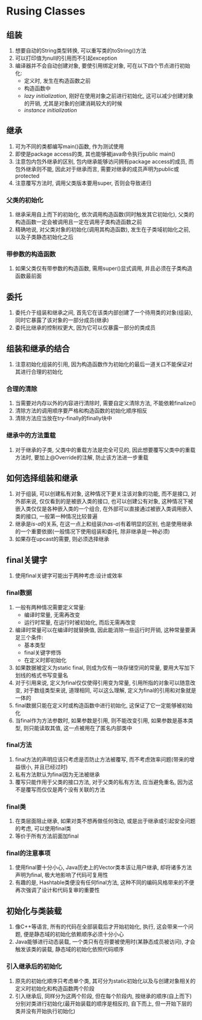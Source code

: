 # Rusing Classes

## 组装

1. 想要自动的String类型转换, 可以重写类的toString()方法
2. 可以打印值为null的引用而不引起exception
3. 编译器并不会自动创建对象, 要使引用绑定对象, 可在以下四个节点进行初始化:
   * 定义时, 发生在构造函数之前
   * 构造函数中
   * *lazy initialization*, 刚好在使用对象之前进行初始化, 这可以减少创建对象的开销, 尤其是对象的创建消耗较大的时候
   * *instance initialization*

## 继承

1. 可为不同的类都编写main()函数, 作为测试使用
2. 即使是package access的类, 其也能够被java命令执行public main()
3. 注意包内包外继承的区别, 包内继承能够访问拥有package access的成员, 而包外继承则不能, 因此对于继承而言, 需要对继承的成员声明为public或protected
4. 注意覆写方法时, 调用父类版本要用super, 否则会导致递归

### 父类的初始化

1. 继承采用自上而下的初始化, 依次调用构造函数(同时触发其它初始化), 父类的构造函数一定会被调用且一定在调用子类构造函数之前
2. 精确地说, 对父类对象的初始化(调用其构造函数), 发生在子类域初始化之前, 以及子类静态初始化之后

### 带参数的构造函数

1. 如果父类仅有带参数的构造函数, 需用super()显式调用, 并且必须在子类构造函数最前面

## 委托

1. 委托介于组装和继承之间, 首先它在该类内部创建了一个待用类的对象(组装), 同时它暴露了该对象的一部分成员(继承)
2. 委托比继承的控制权更大, 因为它可以仅暴露一部分的类成员

## 组装和继承的结合

1. 注意初始化组装的引用, 因为构造函数作为初始化的最后一道关口不能保证对其进行合理的初始化

### 合理的清除

1. 当需要对内存以外的内容进行清除时, 需要自定义清除方法, 不能依赖finalize()
2. 清除方法的调用顺序要严格和构造函数的初始化顺序相反
3. 清除方法应当放在try-finally的finally块中

### 继承中的方法重载

1. 对于继承的子类, 父类中的重载方法是完全可见的, 因此想要覆写父类中的重载方法时, 要加上@Override的注解, 防止该方法进一步重载

## 如何选择组装和继承

1. 对于组装, 可以创建私有对象, 这种情况下更关注该对象的功能, 而不是接口, 对外部来说, 仅仅看到的是被嵌入类的接口, 也可以创建公有对象, 这种情况下被嵌入类仅仅是各种嵌入类的一个组合, 在外部可以直接通过被嵌入类调用嵌入类的接口, 一般第一种情况比较普遍
2. 继承是*is-a*的关系, 在这一点上和组装(*has-a*)有着明显的区别, 也是使用继承的一个重要依据(一般情况下使用组装和委托, 除非继承是一种必须)
3. 如果存在upcast的需要, 则必须选择继承

## final关键字

1. 使用final关键字可能出于两种考虑:设计或效率

### final数据

1. 一般有两种情况需要定义常量:
   * 编译时常量, 无需再改变
   * 运行时常量, 在运行时被初始化, 而后无需再改变
2. 编译时常量可以在编译时就替换值, 因此能消除一些运行时开销, 这种常量要满足三个条件:
   * 基本类型
   * final关键字修饰
   * 在定义时即初始化
3. 如果数据被定义为static final, 则成为仅有一块存储空间的常量, 要用大写加下划线的格式书写变量名
4. 对于引用来说, 定义为final仅仅使得引用变为常量, 引用所指的对象可以随意改变, 对于数组类型来说, 道理相同, 可以这么理解, 定义为final的引用和对象就是一体的
5. final数据只能在定义时或构造函数中进行初始化, 这保证了它一定能够被初始化
6. 当final作为方法参数时, 如果参数是引用, 则不能改变引用, 如果参数是基本类型, 则只能读取其值, 这一点被用在了匿名内部类中

### final方法

1. final方法的声明应该只考虑是否防止方法被覆写, 而不考虑效率问题(带来的增益很小, 并且已经过时)
2. 私有方法默认为final因为无法被继承
3. 覆写只能作用于父类的接口方法, 对于父类的私有方法, 应当避免重名, 因为这不是覆写而仅仅是两个没有关联的方法

### final类

1. 在类层面阻止继承, 如果对类不想再做任何改动, 或是出于继承或引起安全问题的考虑, 可以使用final类
2. 等价于所有方法前面加final

### final的注意事项

1. 使用final要十分小心, Java历史上的Vector类本该让用户继承, 却将诸多方法声明为final, 极大地影响了代码可复用性
2. 有趣的是, Hashtable类便没有任何final方法, 这种不同的编码风格带来的不便再次强调了设计和代码复审的重要性

## 初始化与类装载

1. 像C++等语言, 所有的代码在全部装载后才开始初始化, 执行, 这会带来一个问题, 便是静态域的初始化依赖顺序必须十分小心
2. Java能够进行动态装载, 一个类只有在将要被使用时(某静态成员被访问), 才会触发该类的装载, 静态域的初始化依照代码顺序

### 引入继承后的初始化

1. 原先的初始化顺序只考虑单个类, 其可分为static初始化以及与创建对象相关的定义时初始化和构造函数两个阶段
2. 引入继承后, 同样分为这两个阶段, 但在每个阶段内, 按继承的顺序(自上而下)分别对类进行初始化(最开始装载的顺序是相反的, 自下而上, 但一开始下层的类并没有开始执行初始化)
